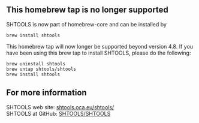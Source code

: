 This homebrew tap is no longer supported
----------------------------------------
SHTOOLS is now part of homebrew-core and can be installed by
```
brew install shtools
```
This homebrew tap will now longer be supported beyond version 4.8. If you have been using this brew tap to install SHTOOLS, please do the following:
```
brew uninstall shtools
brew untap shtools/shtools
brew install shtools
```

For more information
--------------------
SHTOOLS web site: [shtools.oca.eu/shtools/](https://shtools.oca.eu/shtools/)<br>
SHTOOLS at GitHub: [SHTOOLS/SHTOOLS](https://github.com/SHTOOLS/SHTOOLS)<br>
